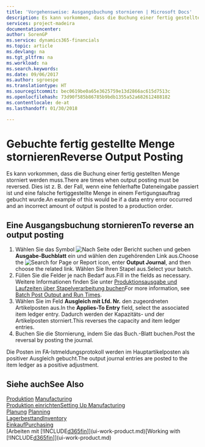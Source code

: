 ```yaml
---
title: 'Vorgehensweise: Ausgangsbuchung stornieren | Microsoft Docs'
description: Es kann vorkommen, dass die Buchung einer fertig gestellten Menge storniert werden muss. Dies ist z. B. der Fall, wenn eine fehlerhafte Dateneingabe passiert ist und eine falsche fertiggestellte Menge in einem Fertigungsauftrag gebucht wurde.
services: project-madeira
documentationcenter: 
author: SorenGP
ms.service: dynamics365-financials
ms.topic: article
ms.devlang: na
ms.tgt_pltfrm: na
ms.workload: na
ms.search.keywords: 
ms.date: 09/06/2017
ms.author: sgroespe
ms.translationtype: HT
ms.sourcegitcommit: bec0619be0a65e3625759e13d2866ac615d7513c
ms.openlocfilehash: 73d90f585b86785b9bdb1355a52a682612488182
ms.contentlocale: de-at
ms.lasthandoff: 01/30/2018

---
```

# <a name="reverse-output-posting"></a><span data-ttu-id="16612-104">Gebuchte fertig gestellte Menge stornieren</span><span class="sxs-lookup"><span data-stu-id="16612-104">Reverse Output Posting</span></span>
<span data-ttu-id="16612-105">Es kann vorkommen, dass die Buchung einer fertig gestellten Menge storniert werden muss.</span><span class="sxs-lookup"><span data-stu-id="16612-105">There are times when output posting must be reversed.</span></span> <span data-ttu-id="16612-106">Dies ist z. B. der Fall, wenn eine fehlerhafte Dateneingabe passiert ist und eine falsche fertiggestellte Menge in einem Fertigungsauftrag gebucht wurde.</span><span class="sxs-lookup"><span data-stu-id="16612-106">An example of this would be if a data entry error occurred and an incorrect amount of output is posted to a production order.</span></span>  

## <a name="to-reverse-an-output-posting"></a><span data-ttu-id="16612-107">Eine Ausgangsbuchung stornieren</span><span class="sxs-lookup"><span data-stu-id="16612-107">To reverse an output posting</span></span>  
1.  <span data-ttu-id="16612-108">Wählen Sie das Symbol ![Nach Seite oder Bericht suchen](media/ui-search/search_small.png "Nach Seite oder Bericht suchen") und geben **Ausgabe-Buchblatt** ein und wählen den zugehörenden Link aus.</span><span class="sxs-lookup"><span data-stu-id="16612-108">Choose the ![Search for Page or Report](media/ui-search/search_small.png "Search for Page or Report icon") icon, enter **Output Journal**, and then choose the related link.</span></span> <span data-ttu-id="16612-109">Wählen Sie Ihren Stapel aus.</span><span class="sxs-lookup"><span data-stu-id="16612-109">Select your batch.</span></span>  
2. <span data-ttu-id="16612-110">Füllen Sie die Felder je nach Bedarf aus.</span><span class="sxs-lookup"><span data-stu-id="16612-110">Fill in the fields as necessary.</span></span> <span data-ttu-id="16612-111">Weitere Informationen finden Sie unter [Produktionsausgabe und Laufzeiten über Stapelverarbeitung buchen](production-how-to-post-output-quantity.md)</span><span class="sxs-lookup"><span data-stu-id="16612-111">For more information, see [Batch Post Output and Run Times](production-how-to-post-output-quantity.md).</span></span>
3.  <span data-ttu-id="16612-112">Wählen Sie im Feld **Ausgleich mit Lfd. Nr.** den zugeordneten Artikelposten aus.</span><span class="sxs-lookup"><span data-stu-id="16612-112">In the **Applies-To Entry** field, select the associated item ledger entry.</span></span> <span data-ttu-id="16612-113">Dadurch werden der Kapazitäts- und der Artikelposten storniert.</span><span class="sxs-lookup"><span data-stu-id="16612-113">This reverses the capacity and item ledger entries.</span></span>  
4. <span data-ttu-id="16612-114">Buchen Sie die Stornierung, indem Sie das Buch.-Blatt buchen.</span><span class="sxs-lookup"><span data-stu-id="16612-114">Post the reversal by posting the journal.</span></span>  

<span data-ttu-id="16612-115">Die Posten im FA-Istmeldungsprotokoll werden im Hauptartikelposten als positiver Ausgleich gebucht.</span><span class="sxs-lookup"><span data-stu-id="16612-115">The output journal entries are posted to the item ledger as a positive adjustment.</span></span>  

## <a name="see-also"></a><span data-ttu-id="16612-116">Siehe auch</span><span class="sxs-lookup"><span data-stu-id="16612-116">See Also</span></span>  
 <span data-ttu-id="16612-117">[Produktion](production-manage-manufacturing.md)  </span><span class="sxs-lookup"><span data-stu-id="16612-117">[Manufacturing](production-manage-manufacturing.md)  </span></span>  
 [<span data-ttu-id="16612-118">Produktion einrichten</span><span class="sxs-lookup"><span data-stu-id="16612-118">Setting Up Manufacturing</span></span>](production-configure-production-processes.md)  
 <span data-ttu-id="16612-119">[Planung](production-planning.md)    </span><span class="sxs-lookup"><span data-stu-id="16612-119">[Planning](production-planning.md)    </span></span>  
 [<span data-ttu-id="16612-120">Lagerbesttand</span><span class="sxs-lookup"><span data-stu-id="16612-120">Inventory</span></span>](inventory-manage-inventory.md)  
 [<span data-ttu-id="16612-121">Einkauf</span><span class="sxs-lookup"><span data-stu-id="16612-121">Purchasing</span></span>](purchasing-manage-purchasing.md)  
 <span data-ttu-id="16612-122">[Arbeiten mit [!INCLUDE[d365fin](includes/d365fin_md.md)]](ui-work-product.md)</span><span class="sxs-lookup"><span data-stu-id="16612-122">[Working with [!INCLUDE[d365fin](includes/d365fin_md.md)]](ui-work-product.md)</span></span>  

